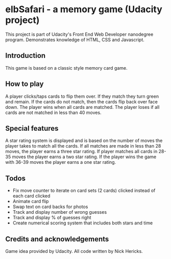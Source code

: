 
# elbSafari - a memory game (Udacity project)

This project is part of Udacity's Front End Web Developer nanodegree program. Demonstrates knowledge of HTML, CSS and Javascript.

## Introduction

This game is based on a classic style memory card game.

## How to play

A player clicks/taps cards to flip them over. If they match they turn green and remain. If the cards do not match, then the cards flip back over face down. The player wins when all cards are matched. The player loses if all cards are not matched in less than 40 moves.

## Special features

A star rating system is displayed and is based on the number of moves the player takes to match all the cards. If all matches are made in less than 28 moves, the player earns a three star rating. If player matches all cards in 28-35 moves the player earns a two star rating. If the player wins the game with 36-39 moves the player earns a one star rating.

## Todos

* Fix move counter to iterate on card sets (2 cards) clicked instead of each card clicked
* Animate card flip
* Swap text on card backs for photos
* Track and display number of wrong guesses
* Track and display % of guesses right
* Create numerical scoring system that includes both stars and time

## Credits and acknowledgements

Game idea provided by Udacity. All code written by Nick Hericks.
